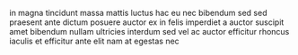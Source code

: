 in magna tincidunt massa mattis luctus hac eu nec bibendum sed sed praesent ante
dictum posuere auctor ex in felis imperdiet a auctor suscipit amet bibendum
nullam ultricies interdum sed vel ac auctor efficitur rhoncus iaculis et
efficitur ante elit nam at egestas nec